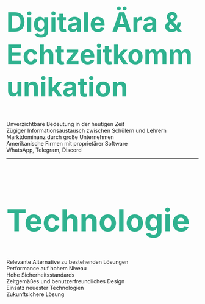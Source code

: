 

<h1 style="color:rgb(47, 178, 143); font-size: 70px;">Digitale Ära & Echtzeitkommunikation</h1>

<section>
</section>

<section>
Unverzichtbare Bedeutung in der heutigen Zeit
</section>

<section>
Zügiger Informationsaustausch zwischen Schülern und Lehrern
</section>

<section>
Marktdominanz durch große Unternehmen
</section>

<section>
Amerikanische Firmen mit proprietärer Software
</section>

<section>
WhatsApp, Telegram, Discord
</section>

---


<h1 style="color:rgb(47, 178, 143); font-size: 80px;">Technologie</h1>

<section>
</section>

<section>
Relevante Alternative zu bestehenden Lösungen
</section>

<section>
Performance auf hohem Niveau
</section>
<section>
Hohe Sicherheitsstandards
</section>

<section>
Zeitgemäßes und benutzerfreundliches Design
</section>

<section>
Einsatz neuester Technologien
</section>

<section>
Zukunftsichere Lösung
</section>

